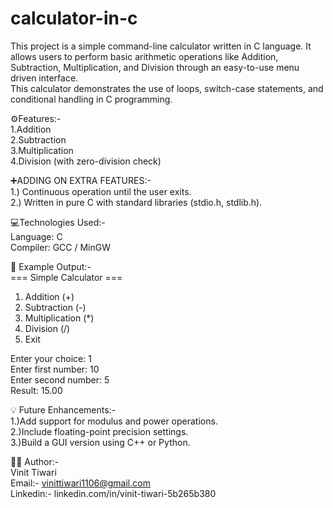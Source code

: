 # calculator-in-c

This project is a simple command-line calculator written in C language.
It allows users to perform basic arithmetic operations like Addition, Subtraction, Multiplication, and Division through an easy-to-use menu driven interface.
<br>
This calculator demonstrates the use of loops, switch-case statements, and conditional handling in C programming.
<br>

⚙️Features:-<br>
1.Addition<br>
2.Subtraction<br>
3.Multiplication<br>
4.Division (with zero-division check)<br>

 ➕ADDING ON EXTRA FEATURES:-<br>
1.) Continuous operation until the user exits.<br>
2.) Written in pure C with standard libraries (stdio.h, stdlib.h).<br>

💻Technologies Used:-<br>
Language: C<br>
Compiler: GCC / MinGW<br>



🧩 Example Output:-<br>
=== Simple Calculator ===
1. Addition (+)
2. Subtraction (-)
3. Multiplication (*)
4. Division (/)
5. Exit
   
Enter your choice: 1<br>
Enter first number: 10<br>
Enter second number: 5<br>
Result: 15.00<br>

💡 Future Enhancements:-<br>
1.)Add support for modulus and power operations.<br>
2.)Include floating-point precision settings.<br>
3.)Build a GUI version using C++ or Python.<br>



👨‍💻 Author:-<br>
Vinit Tiwari<br>
Email:- vinittiwari1106@gmail.com<br>
Linkedin:- linkedin.com/in/vinit-tiwari-5b265b380<br>
